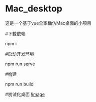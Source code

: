 # Mac_desktop
这是一个基于vue全家桶仿Mac桌面的小项目

#下载依赖

npm i

#启动开发环境

npm run serve

#构建

npm run build

#初试化桌面
[!image](https://github.com/hdong-math/Mac_desktop/blob/main/description_images/2021-04-09_162641.png)
